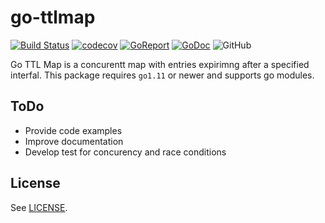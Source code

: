 # go-ttlmap

[![Build Status](https://travis-ci.org/dtoubelis/go-ttlmap.svg?branch=master)](https://travis-ci.org/dtoubelis/go-ttlmap)
[![codecov](https://codecov.io/gh/dtoubelis/go-ttlmap/branch/master/graph/badge.svg)](https://codecov.io/gh/dtoubelis/go-ttlmap)
[![GoReport](https://goreportcard.com/badge/github.com/dtoubelis/go-ttlmap)](https://goreportcard.com/badge/github.com/dtoubelis/go-ttlmap)
[![GoDoc](https://godoc.org/github.com/dtoubelis/go-ttlmap?status.svg)](https://godoc.org/github.com/dtoubelis/go-ttlmap)
![GitHub](https://img.shields.io/github/license/dtoubelis/go-ttlmap)

Go TTL Map is a concurentt map with entries expirimng after a specified interfal. This package
requires `go1.11` or newer and supports go modules.

## ToDo

- Provide code examples
- Improve documentation
- Develop test for concurency and race conditions

## License

See [LICENSE](LICENSE).